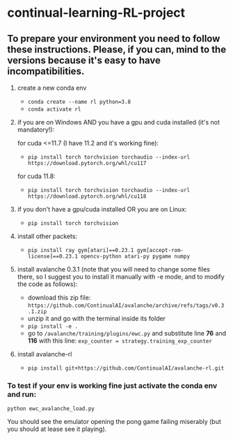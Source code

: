 # continual-learning-RL-project

## To prepare your environment you need to follow these instructions. Please, if you can, mind to the versions because it's easy to have incompatibilities.
1. create a new conda env
   - `conda create --name rl python=3.8`
   - `conda activate rl`
2. if you are on Windows AND you have a gpu and cuda installed (it's not mandatory!):

   for cuda <=11.7 (I have 11.2 and it's working fine):
   - `pip install torch torchvision torchaudio --index-url https://download.pytorch.org/whl/cu117`
     
   for cuda 11.8:
   - `pip install torch torchvision torchaudio --index-url https://download.pytorch.org/whl/cu118`
4. if you don't have a gpu/cuda installed OR you are on Linux:
   - `pip install torch torchvision`
5. install other packets:
   - `pip install ray gym[atari]==0.23.1 gym[accept-rom-license]==0.23.1 opencv-python atari-py pygame numpy`
6. install avalanche 0.3.1 (note that you will need to change some files there, so I suggest you to install it manually with -e mode, and to modify the code as follows):
   - download this zip file: `https://github.com/ContinualAI/avalanche/archive/refs/tags/v0.3.1.zip`
   - unzip it and go with the terminal inside its folder
   - `pip install -e .`
   - go to `/avalanche/training/plugins/ewc.py` and substitute line __76__ and __116__ with this line: `exp_counter = strategy.training_exp_counter`
7. install avalanche-rl
   - `pip install git+https://github.com/ContinualAI/avalanche-rl.git`
  

### To test if your env is working fine just activate the conda env and run:

`python ewc_avalanche_load.py`

You should see the emulator opening the pong game failing miserably (but you should at lease see it playing). 
